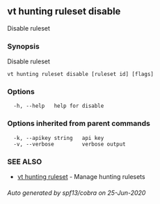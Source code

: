 ## vt hunting ruleset disable

Disable ruleset

### Synopsis

Disable ruleset

```
vt hunting ruleset disable [ruleset id] [flags]
```

### Options

```
  -h, --help   help for disable
```

### Options inherited from parent commands

```
  -k, --apikey string   api key
  -v, --verbose         verbose output
```

### SEE ALSO

* [vt hunting ruleset](vt_hunting_ruleset.md)	 - Manage hunting rulesets

###### Auto generated by spf13/cobra on 25-Jun-2020
